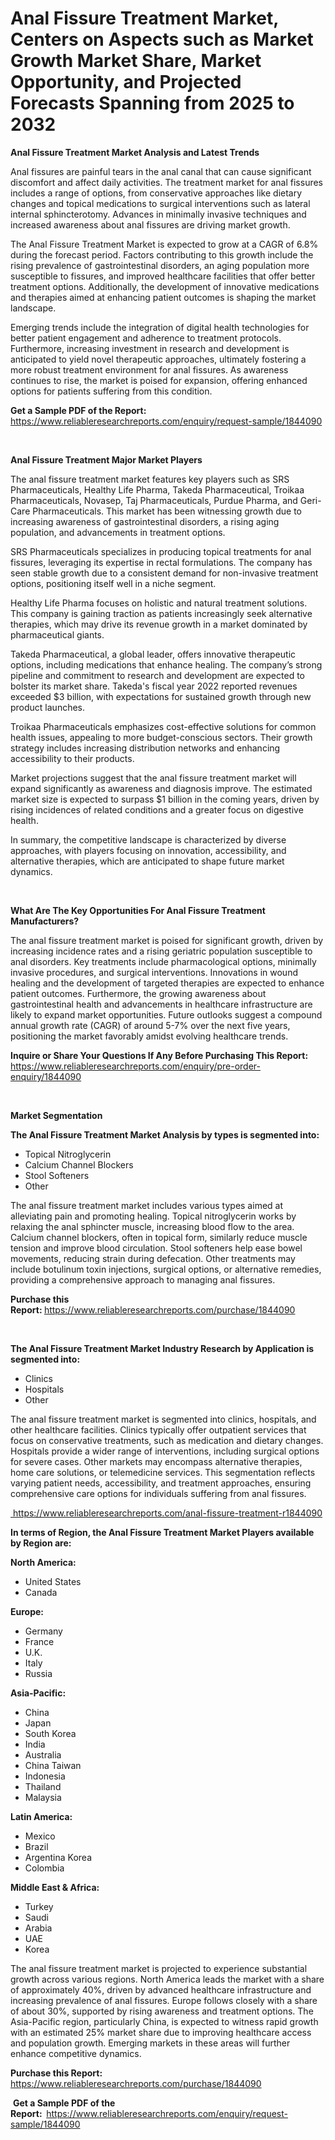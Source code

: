 <p><h1>Anal Fissure Treatment Market, Centers on Aspects such as Market Growth Market Share, Market Opportunity, and Projected Forecasts Spanning from 2025 to 2032</h1></p><p><strong>Anal Fissure Treatment Market Analysis and Latest Trends</strong></p>
<p><p>Anal fissures are painful tears in the anal canal that can cause significant discomfort and affect daily activities. The treatment market for anal fissures includes a range of options, from conservative approaches like dietary changes and topical medications to surgical interventions such as lateral internal sphincterotomy. Advances in minimally invasive techniques and increased awareness about anal fissures are driving market growth.</p><p>The Anal Fissure Treatment Market is expected to grow at a CAGR of 6.8% during the forecast period. Factors contributing to this growth include the rising prevalence of gastrointestinal disorders, an aging population more susceptible to fissures, and improved healthcare facilities that offer better treatment options. Additionally, the development of innovative medications and therapies aimed at enhancing patient outcomes is shaping the market landscape.</p><p>Emerging trends include the integration of digital health technologies for better patient engagement and adherence to treatment protocols. Furthermore, increasing investment in research and development is anticipated to yield novel therapeutic approaches, ultimately fostering a more robust treatment environment for anal fissures. As awareness continues to rise, the market is poised for expansion, offering enhanced options for patients suffering from this condition.</p></p>
<p><strong>Get a Sample PDF of the Report:&nbsp;</strong> <a href="https://www.reliableresearchreports.com/enquiry/request-sample/1844090?utm_campaign=10&utm_medium=2&utm_source=Github&utm_content=ia&utm_term=16042025&utm_id=anal-fissure-treatment">https://www.reliableresearchreports.com/enquiry/request-sample/1844090</a></p>
<p>&nbsp;</p>
<p><strong>Anal Fissure Treatment Major Market Players</strong></p>
<p><p>The anal fissure treatment market features key players such as SRS Pharmaceuticals, Healthy Life Pharma, Takeda Pharmaceutical, Troikaa Pharmaceuticals, Novasep, Taj Pharmaceuticals, Purdue Pharma, and Geri-Care Pharmaceuticals. This market has been witnessing growth due to increasing awareness of gastrointestinal disorders, a rising aging population, and advancements in treatment options.</p><p>SRS Pharmaceuticals specializes in producing topical treatments for anal fissures, leveraging its expertise in rectal formulations. The company has seen stable growth due to a consistent demand for non-invasive treatment options, positioning itself well in a niche segment.</p><p>Healthy Life Pharma focuses on holistic and natural treatment solutions. This company is gaining traction as patients increasingly seek alternative therapies, which may drive its revenue growth in a market dominated by pharmaceutical giants.</p><p>Takeda Pharmaceutical, a global leader, offers innovative therapeutic options, including medications that enhance healing. The company’s strong pipeline and commitment to research and development are expected to bolster its market share. Takeda's fiscal year 2022 reported revenues exceeded $3 billion, with expectations for sustained growth through new product launches.</p><p>Troikaa Pharmaceuticals emphasizes cost-effective solutions for common health issues, appealing to more budget-conscious sectors. Their growth strategy includes increasing distribution networks and enhancing accessibility to their products.</p><p>Market projections suggest that the anal fissure treatment market will expand significantly as awareness and diagnosis improve. The estimated market size is expected to surpass $1 billion in the coming years, driven by rising incidences of related conditions and a greater focus on digestive health.</p><p>In summary, the competitive landscape is characterized by diverse approaches, with players focusing on innovation, accessibility, and alternative therapies, which are anticipated to shape future market dynamics.</p></p>
<p>&nbsp;</p>
<p><strong>What Are The Key Opportunities For Anal Fissure Treatment Manufacturers?</strong></p>
<p><p>The anal fissure treatment market is poised for significant growth, driven by increasing incidence rates and a rising geriatric population susceptible to anal disorders. Key treatments include pharmacological options, minimally invasive procedures, and surgical interventions. Innovations in wound healing and the development of targeted therapies are expected to enhance patient outcomes. Furthermore, the growing awareness about gastrointestinal health and advancements in healthcare infrastructure are likely to expand market opportunities. Future outlooks suggest a compound annual growth rate (CAGR) of around 5-7% over the next five years, positioning the market favorably amidst evolving healthcare trends.</p></p>
<p><strong>Inquire or Share Your Questions If Any Before Purchasing This Report:</strong> <a href="https://www.reliableresearchreports.com/enquiry/pre-order-enquiry/1844090?utm_campaign=10&utm_medium=2&utm_source=Github&utm_content=ia&utm_term=16042025&utm_id=anal-fissure-treatment">https://www.reliableresearchreports.com/enquiry/pre-order-enquiry/1844090</a></p>
<p>&nbsp;</p>
<p><strong>Market Segmentation</strong></p>
<p><strong>The Anal Fissure Treatment Market Analysis by types is segmented into:</strong></p>
<p><ul><li>Topical Nitroglycerin</li><li>Calcium Channel Blockers</li><li>Stool Softeners</li><li>Other</li></ul></p>
<p><p>The anal fissure treatment market includes various types aimed at alleviating pain and promoting healing. Topical nitroglycerin works by relaxing the anal sphincter muscle, increasing blood flow to the area. Calcium channel blockers, often in topical form, similarly reduce muscle tension and improve blood circulation. Stool softeners help ease bowel movements, reducing strain during defecation. Other treatments may include botulinum toxin injections, surgical options, or alternative remedies, providing a comprehensive approach to managing anal fissures.</p></p>
<p><strong>Purchase this Report:&nbsp;</strong><a href="https://www.reliableresearchreports.com/purchase/1844090?utm_campaign=10&utm_medium=2&utm_source=Github&utm_content=ia&utm_term=16042025&utm_id=anal-fissure-treatment">https://www.reliableresearchreports.com/purchase/1844090</a></p>
<p>&nbsp;</p>
<p><strong>The Anal Fissure Treatment Market Industry Research by Application is segmented into:</strong></p>
<p><ul><li>Clinics</li><li>Hospitals</li><li>Other</li></ul></p>
<p><p>The anal fissure treatment market is segmented into clinics, hospitals, and other healthcare facilities. Clinics typically offer outpatient services that focus on conservative treatments, such as medication and dietary changes. Hospitals provide a wider range of interventions, including surgical options for severe cases. Other markets may encompass alternative therapies, home care solutions, or telemedicine services. This segmentation reflects varying patient needs, accessibility, and treatment approaches, ensuring comprehensive care options for individuals suffering from anal fissures.</p></p>
<p><a href="https://www.reliableresearchreports.com/anal-fissure-treatment-r1844090?utm_campaign=10&utm_medium=2&utm_source=Github&utm_content=ia&utm_term=16042025&utm_id=anal-fissure-treatment">&nbsp;https://www.reliableresearchreports.com/anal-fissure-treatment-r1844090</a></p>
<p><strong>In terms of Region, the Anal Fissure Treatment Market Players available by Region are:</strong></p>
<p>
    <p> <strong> North America: </strong>
        <ul>
            <li>United States</li>
            <li>Canada</li>
        </ul>
        </p> 
    <p> <strong> Europe: </strong>
        <ul>
            <li>Germany</li>
            <li>France</li>
            <li>U.K.</li>
            <li>Italy</li>
            <li>Russia</li>
        </ul>
        </p> 
    <p> <strong> Asia-Pacific: </strong>
        <ul>
            <li>China</li>
            <li>Japan</li>
            <li>South Korea</li>
            <li>India</li>
            <li>Australia</li>
            <li>China Taiwan</li>
            <li>Indonesia</li>
            <li>Thailand</li>
            <li>Malaysia</li>
        </ul>
        </p> 
    <p> <strong> Latin America: </strong>
        <ul>
            <li>Mexico</li>
            <li>Brazil</li>
            <li>Argentina Korea</li>
            <li>Colombia</li>
        </ul>
        </p> 
    <p> <strong> Middle East & Africa: </strong>
        <ul>
            <li>Turkey</li>
            <li>Saudi</li>
            <li>Arabia</li>
            <li>UAE</li>
            <li>Korea</li>
        </ul>
    </p>
    </p>
<p><p>The anal fissure treatment market is projected to experience substantial growth across various regions. North America leads the market with a share of approximately 40%, driven by advanced healthcare infrastructure and increasing prevalence of anal fissures. Europe follows closely with a share of about 30%, supported by rising awareness and treatment options. The Asia-Pacific region, particularly China, is expected to witness rapid growth with an estimated 25% market share due to improving healthcare access and population growth. Emerging markets in these areas will further enhance competitive dynamics.</p></p>
<p><strong>Purchase this Report: </strong><a href="https://www.reliableresearchreports.com/purchase/1844090?utm_campaign=10&utm_medium=2&utm_source=Github&utm_content=ia&utm_term=16042025&utm_id=anal-fissure-treatment">https://www.reliableresearchreports.com/purchase/1844090</a></p>
<p>&nbsp;<strong>Get a Sample PDF of the Report:&nbsp;&nbsp;</strong><a href="https://www.reliableresearchreports.com/enquiry/request-sample/1844090?utm_campaign=10&utm_medium=2&utm_source=Github&utm_content=ia&utm_term=16042025&utm_id=anal-fissure-treatment">https://www.reliableresearchreports.com/enquiry/request-sample/1844090</a></p>
<p><strong></strong></p>
<p><p></p><p></p><p></p></p>